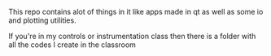 This repo contains alot of things in it like apps made in qt as well as some io and plotting utilities.

If you're in my controls or instrumentation class then there is a folder with all the codes I create in the classroom
